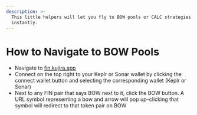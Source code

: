 ```yaml
---
description: >-
  This little helpers will let you fly to BOW pools or CALC strategies
  instantly.
---
```


# How to Navigate to BOW Pools

* Navigate to [fin.kujira.app](https://fin.kujira.app/)
* Connect on the top right to your Keplr or Sonar wallet by clicking the connect wallet button and selecting the corresponding wallet (Keplr or Sonar)
* Next to any FIN pair that says BOW next to it, click the BOW button. A URL symbol representing a bow and arrow will pop up–clicking that symbol will redirect to that token pair on BOW

<figure><img src="https://lh5.googleusercontent.com/YHcf2sdxV6vAgeCkPUoYi0vpSZrnatbqkoAcM-uh6KSMRQI1akrc2gPy-OtVhA1OQU9waVzvZM1FPA16XyKR0R4Z7KTUaQr6SZiKrUAmUQA0KgxYa5todJUcXdSmamT-5iRSfPCNMY76OGr1Q4p3yPY" alt=""><figcaption></figcaption></figure>

####
